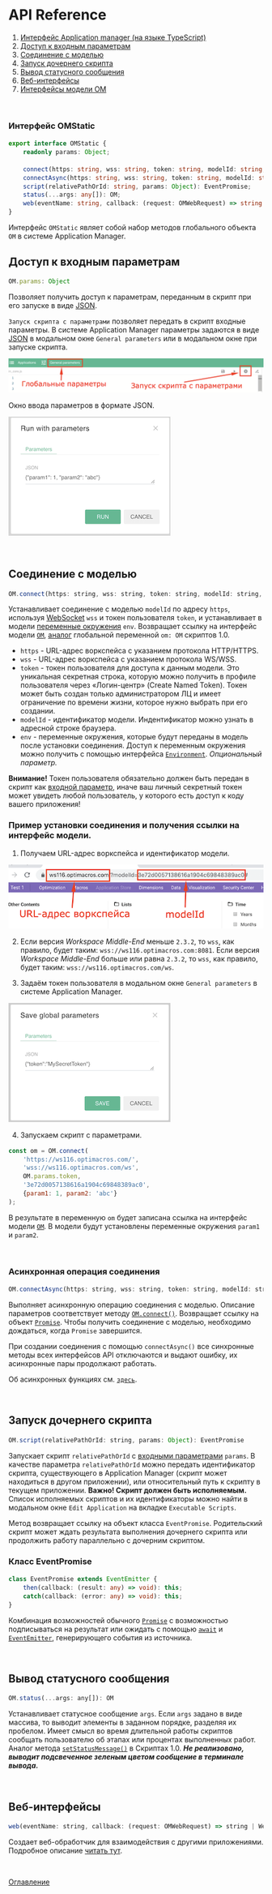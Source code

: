 # API Reference

1. [Интерфейс Application manager (на языке TypeScript)](./declarations/om.d.ts)
1. [Доступ к входным параметрам](#input-params)
1. [Соединение с моделью](#model-connect)
1. [Запуск дочернего скрипта](#run-script)
1. [Вывод статусного сообщения](#status)
1. [Веб-интерфейсы](#web-handlers)
1. [Интерфейсы модели OM](./om.md)

&nbsp;

### Интерфейс OMStatic
```ts
export interface OMStatic {
    readonly params: Object;

    connect(https: string, wss: string, token: string, modelId: string, env?: Object): OM;
    connectAsync(https: string, wss: string, token: string, modelId: string, env?: Object): Promise<OM>;
    script(relativePathOrId: string, params: Object): EventPromise;
    status(...args: any[]): OM;
    web(eventName: string, callback: (request: OMWebRequest) => string | WebHandlerResponse): void;
}
```
Интерфейс `OMStatic` являет собой набор методов глобального объекта `OM` в системе Application Manager.

## Доступ к входным параметрам<a name="input-params"></a>

```js
OM.params: Object
```
Позволяет получить доступ к параметрам, переданным в скрипт при его запуске в виде [JSON](https://habr.com/ru/post/554274/).

`Запуск скрипта с параметрами` позволяет передать в скрипт входные параметры. В системе Application Manager параметры задаются в виде [JSON](https://habr.com/ru/post/554274/) в модальном окне `General parameters` или в модальном окне при запуске скрипта.

![Script parameters](./pic/scriptParameters.png)

Окно ввода параметров в формате JSON.

![JSON parameters](./pic/jsonParameters.png)

&nbsp;

## Соединение с моделью<a name="model-connect"></a>

```js
OM.connect(https: string, wss: string, token: string, modelId: string, env?: Object): OM
```
Устанавливает соединение с моделью `modelId` по адресу `https`, используя [WebSocket](https://ru.wikipedia.org/wiki/WebSocket) `wss` и токен пользователя `token`, и устанавливает в модели [переменные окружения](https://ru.wikipedia.org/wiki/%D0%9F%D0%B5%D1%80%D0%B5%D0%BC%D0%B5%D0%BD%D0%BD%D0%B0%D1%8F_%D1%81%D1%80%D0%B5%D0%B4%D1%8B) `env`. Возвращает ссылку на интерфейс модели [`OM`](./om.md#om), [аналог](https://github.com/optimacros/scripts_documentation/blob/main/appendix/constraints.md#single-model) глобальной переменной `om: OM` скриптов 1.0.

- `https` - URL-адрес воркспейса с указанием протокола HTTP/HTTPS.
- `wss` - URL-адрес воркспейса с указанием протокола WS/WSS.
- `token` - токен пользователя для доступа к данным модели. Это уникальная секретная строка, которую можно получить в профиле пользователя через «Логин-центр» (Create Named Token). Токен может быть создан только администратором ЛЦ и имеет ограничение по времени жизни, которое нужно выбрать при его создании.
- `modelId` - идентификатор модели. Индентификатор можно узнать в адресной строке браузера.
- `env` - переменные окружения, которые будут переданы в модель после установки соединения. Доступ к переменным окружения можно получить с помощью интерфейса [`Environment`](./env.md#environment). *Опциональный параметр.*

**Внимание!** Токен пользователя обязательно должен быть передан в скрипт как [входной параметр](#input-params), иначе ваш личный секретный токен может увидеть любой пользователь, у которого есть доступ к коду вашего приложения!

### Пример установки соединения и получения ссылки на интерфейс модели.

1. Получаем URL-адрес воркспейса и идентификатор модели.

![URL-адрес и modelId](./pic/modelId.png)

2. Если версия *Workspace Middle-End* меньше `2.3.2`, то `wss`, как правило, будет таким: `wss://ws116.optimacros.com:8081`. Если версия *Workspace Middle-End* больше или равна `2.3.2`, то `wss`, как правило, будет таким: `wss://ws116.optimacros.com/ws`. 

3. Задаём токен пользователя в модальном окне `General parameters` в системе Application Manager.

![Secret Token](./pic/secretToken.png)

4. Запускаем скрипт с параметрами.

```js
const om = OM.connect(
    'https://ws116.optimacros.com/',
    'wss://ws116.optimacros.com/ws',
    OM.params.token,
    '3e72d0057138616a1904c69848389ac0',
    {param1: 1, param2: 'abc'}
);
```
В результате в переменную `om` будет записана ссылка на интерфейс модели [`OM`](./API.md#om). В модели будут установлены переменные окружения `param1` и `param2`.

&nbsp;

### Асинхронная операция соединения <a name="connect-async"></a>

```js
OM.connectAsync(https: string, wss: string, token: string, modelId: string, env?: Object): Promise<OM>
```
Выполняет асинхронную операцию соединения с моделью. Описание параметров соответствует методу [`OM.connect()`](#model-connect). Возвращает ссылку на объект [`Promise`](https://developer.mozilla.org/ru/docs/Web/JavaScript/Reference/Global_Objects/Promise). Чтобы получить соединение с моделью, необходимо дождаться, когда `Promise` завершится. 

При создании соединения с помощью `connectAsync()` все синхронные методы всех интерфейсов API отключаются и выдают ошибку, их асинхронные пары продолжают работать.

Об асинхронных функциях см. [`здесь`](./webHandlers.md#async).

&nbsp;

## Запуск дочернего скрипта<a name="run-script"></a>

```js
OM.script(relativePathOrId: string, params: Object): EventPromise
```
Запускает скрипт `relativePathOrId` с [входными параметрами](#input-params) `params`. В качестве параметра `relativePathOrId` можно передать идентификатор скрипта, существующего в Application Manager (скрипт может находиться в другом приложении), или относительный путь к скрипту в текущем приложении. **Важно! Скрипт должен быть исполняемым.** Список исполняемых скриптов и их идентификаторы можно найти в модальном окне `Edit Application` на вкладке `Executable Scripts`.

Метод возвращает ссылку на объект класса `EventPromise`. Родительский скрипт может ждать результата выполнения дочернего скрипта или продолжить работу параллельно с дочерним скриптом.

### Класс EventPromise<a name="event-promise"></a>
```ts
class EventPromise extends EventEmitter {
    then(callback: (result: any) => void): this;
    catch(callback: (error: any) => void): this;
}
```
Комбинация возможностей обычного [`Promise`](https://developer.mozilla.org/ru/docs/Web/JavaScript/Reference/Global_Objects/Promise) с возможностью подписываться на результат или ожидать с помощью [`await`](https://developer.mozilla.org/ru/docs/Web/JavaScript/Reference/Operators/await) и [`EventEmitter`](https://nodejsdev.ru/doc/event-emitter/#eventemitter), генерирующего события из источника.

&nbsp;

## Вывод статусного сообщения<a name="status"></a>

```js
OM.status(...args: any[]): OM
```
Устанавливает статусное сообщение `args`. Если `args` задано в виде массива, то выводит элементы в заданном порядке, разделяя их пробелом. Имеет смысл во время длительной работы скриптов сообщать пользователю об этапах или процентах выполненных работ. Аналог метода [`setStatusMessage()`](https://github.com/optimacros/scripts_documentation/blob/main/API/common.md#request-manager.set-status-message) в Скриптах 1.0. ***Не реализовано, выводит подсвеченное зеленым цветом сообщение в терминале вывода.***

&nbsp;

## Веб-интерфейсы<a name="web-handlers"></a>

```js
web(eventName: string, callback: (request: OMWebRequest) => string | WebHandlerResponse): void;
```
Создает веб-обработчик для взаимодействия с другими приложениями. Подробное описание [читать тут](./webHandlers.md).

&nbsp;

[Оглавление](../README.md)